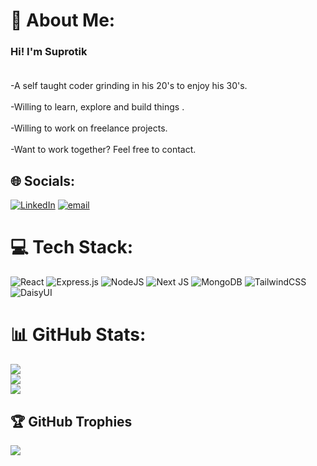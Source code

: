 # 💫 About Me:
 ### Hi! I'm Suprotik<br><br>
-A self taught coder grinding in his 20's to enjoy his 30's.<br><br>-Willing to learn, explore and build things .<br><br>-Willing to work on freelance projects.<br><br>-Want to work together? Feel free to contact.


## 🌐 Socials:
[![LinkedIn](https://img.shields.io/badge/LinkedIn-%230077B5.svg?logo=linkedin&logoColor=white)](https://linkedin.com/in/www.linkedin.com/in/suprotik-chowdhury-2984a2352) [![email](https://img.shields.io/badge/Email-D14836?logo=gmail&logoColor=white)](mailto:csuprotik@gmail.com) 

# 💻 Tech Stack:
![React](https://img.shields.io/badge/react-%2320232a.svg?style=for-the-badge&logo=react&logoColor=%2361DAFB) ![Express.js](https://img.shields.io/badge/express.js-%23404d59.svg?style=for-the-badge&logo=express&logoColor=%2361DAFB) ![NodeJS](https://img.shields.io/badge/node.js-6DA55F?style=for-the-badge&logo=node.js&logoColor=white) ![Next JS](https://img.shields.io/badge/Next-black?style=for-the-badge&logo=next.js&logoColor=white) ![MongoDB](https://img.shields.io/badge/MongoDB-%234ea94b.svg?style=for-the-badge&logo=mongodb&logoColor=white) ![TailwindCSS](https://img.shields.io/badge/tailwindcss-%2338B2AC.svg?style=for-the-badge&logo=tailwind-css&logoColor=white) ![DaisyUI](https://img.shields.io/badge/daisyui-5A0EF8?style=for-the-badge&logo=daisyui&logoColor=white)
# 📊 GitHub Stats:
![](https://github-readme-stats.vercel.app/api?username=Suprotik007&theme=highcontrast&hide_border=false&include_all_commits=true&count_private=true)<br/>
![](https://nirzak-streak-stats.vercel.app/?user=Suprotik007&theme=highcontrast&hide_border=false)<br/>
![](https://github-readme-stats.vercel.app/api/top-langs/?username=Suprotik007&theme=highcontrast&hide_border=false&include_all_commits=true&count_private=true&layout=compact)

## 🏆 GitHub Trophies
![](https://github-profile-trophy.vercel.app/?username=Suprotik007&theme=highcontrast&no-frame=false&no-bg=false&margin-w=4)

<!-- Proudly created with GPRM ( https://gprm.itsvg.in ) -->
